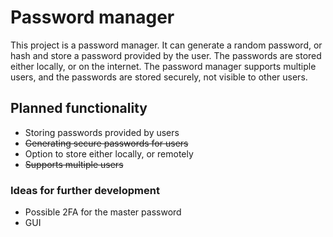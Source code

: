 # Password manager

This project is a password manager. It can generate a random password, or hash and store a password provided by the user. The passwords are stored either locally, or on the internet. The password manager supports multiple users, and the passwords are stored securely, not visible to other users.

## Planned functionality

- Storing passwords provided by users
- ~~Generating secure passwords for users~~
- Option to store either locally, or remotely
- ~~Supports multiple users~~

### Ideas for further development

- Possible 2FA for the master password
- GUI
